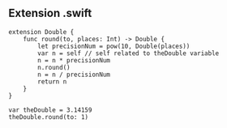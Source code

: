 
## Extension .swift

    extension Double {
	    func round(to, places: Int) -> Double {
		    let precisionNum = pow(10, Double(places))
		    var n = self // self related to theDouble variable
		    n = n * precisionNum
		    n.round()
		    n = n / precisionNum
		    return n
	    }
    }

    var theDouble = 3.14159
    theDouble.round(to: 1)
